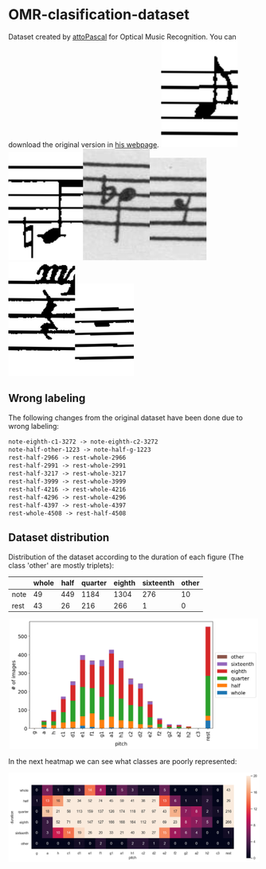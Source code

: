 # OMR-clasification-dataset

Dataset created by [attoPascal](https://github.com/attoPascal) for Optical Music Recognition. You can download the original version in [his webpage](https://homepage.univie.ac.at/pascal.attwenger/bachelor/).
![](dataset/note-eighth-a1-167.png)![](dataset/note-eighth-c1-668.png)![](dataset/note-quarter-h1-4124.png)![](dataset/rest-eighth-4689.png)![](dataset/rest-quarter-120.png)![](dataset/rest-whole-3801.png)

## Wrong labeling

The following changes from the original dataset have been done due to wrong labeling:

```
note-eighth-c1-3272 -> note-eighth-c2-3272
note-half-other-1223 -> note-half-g-1223
rest-half-2966 -> rest-whole-2966
rest-half-2991 -> rest-whole-2991
rest-half-3217 -> rest-whole-3217
rest-half-3999 -> rest-whole-3999
rest-half-4216 -> rest-whole-4216
rest-half-4296 -> rest-whole-4296
rest-half-4397 -> rest-whole-4397
rest-whole-4508 -> rest-half-4508
```

## Dataset distribution

Distribution of the dataset according to the duration of each figure (The class 'other' are mostly triplets):

|      	| whole 	| half 	| quarter 	| eighth 	| sixteenth 	| other 	|
|------	|-------	|------	|---------	|--------	|-----------	|-------	|
| note 	| 49    	| 449  	| 1184    	| 1304   	| 276       	| 10    	|
| rest 	| 43    	| 26   	| 216     	| 266    	| 1         	| 0     	|

<p align="center">
  <img src="images/distribution.png" width="500" title="hover text">
</p>

In the next heatmap we can see what classes are poorly represented:

<p align="center">
  <img src="images/heatmap.png" width="800" title="hover text">
</p>
